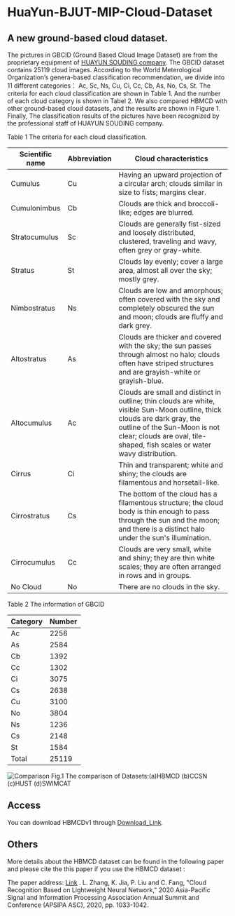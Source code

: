 # HuaYun-BJUT-MIP-Cloud-Dataset
## A new ground-based cloud dataset.

The pictures in GBCID (Ground Based Cloud Image Dataset) are from the proprietary equipment of [HUAYUN SOUDING company](http://www.hysdqx.com/). The GBCID dataset contains 25119 cloud images. According to the World Meterological Organization’s genera-based classification recommendation, we divide into 11 different categories： Ac, Sc, Ns, Cu, Ci, Cc, Cb, As, No, Cs, St. The criteria for each cloud classification are shown in Table 1. And the number of each cloud category is shown in Tabel 2. We also compared HBMCD with other ground-based cloud datasets, and the results are shown in Figure 1.
Finally, The classification results of the pictures have been recognized by the professional staff of HUAYUN SOUDING company.



Table 1 The criteria for each cloud classification.

Scientific name  | Abbreviation  | Cloud characteristics
 ---- | ----- | ------  
 Cumulus  | Cu | Having an upward projection of a circular arch; clouds similar in size to fists; margins clear.  
 Cumulonimbus  | Cb | Clouds are thick and broccoli-like; edges are blurred.
 Stratocumulus  | Sc | Clouds are generally fist-sized and loosely distributed, clustered, traveling and wavy, often grey or gray-white.  
 Stratus  | St | Clouds lay evenly; cover a large area, almost all over the sky; mostly grey.  
 Nimbostratus  | Ns | Clouds are low and amorphous; often covered with the sky and completely obscured the sun and moon; clouds are fluffy and dark grey. 
 Altostratus  | As| Clouds are thicker and covered with the sky; the sun passes through almost no halo; clouds often have striped structures and are grayish-white or grayish-blue.
 Altocumulus  | Ac | Clouds are small and distinct in outline; thin clouds are white, visible Sun-Moon outline, thick clouds are dark gray, the outline of the Sun-Moon is not clear; clouds are oval, tile-shaped, fish scales or water wavy distribution. 
 Cirrus  | Ci | Thin and transparent; white and shiny; the clouds are filamentous and horsetail-like.  
 Cirrostratus  | Cs | The bottom of the cloud has a filamentous structure; the cloud body is thin enough to pass through the sun and the moon; and there is a distinct halo under the sun's illumination. 
 Cirrocumulus  | Cc | Clouds are very small, white and shiny; they are thin white scales; they are often arranged in rows and in groups. 
 No Cloud  | No | There are no clouds in the sky.





Table 2 The information of GBCID

Category  | Number  | 
 ---- | ----- |
 Ac  | 2256 | 
 As  | 2584 | 
 Cb  | 1392 | 
 Cc  | 1302 | 
 Ci  | 3075 | 
 Cs  | 2638 | 
 Cu  | 3100 | 
 No  | 3804 | 
 Ns  | 1236 | 
 Cs  | 2148 | 
 St  | 1584 | 
 Total  | 25119 | 

![Comparison](https://github.com/SadaharuZL/HuaYun-BJUT-MIP-Cloud-Dataset/blob/master/HBMCD/1.png)
Fig.1 The comparison of Datasets:(a)HBMCD (b)CCSN (c)HUST (d)SWIMCAT


## Access
You can download HBMCDv1 through [Download_Link](https://github.com/SadaharuZL/HuaYun-BJUT-MIP-Cloud-Dataset/blob/master/Download_Link).

## Others
More details about the HBMCD dataset can be found in the following paper and please cite the this paper if you use the HBMCD dataset :

The paper address: [Link](https://ieeexplore.ieee.org/document/9306413) .
L. Zhang, K. Jia, P. Liu and C. Fang, "Cloud Recognition Based on Lightweight Neural Network," 2020 Asia-Pacific Signal and Information Processing Association Annual Summit and Conference (APSIPA ASC), 2020, pp. 1033-1042. 


